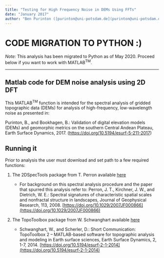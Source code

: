 ```yaml
---
title: "Testing for High Frequency Noise in DEMs Using FFTs"
date: "January 2017"
author: "Ben Purinton ([purinton@uni-potsdam.de](purinton@uni-potsdam.de))"
---
```


# CODE MIGRATION TO PYTHON :)

_Note:_ This analysis has been migrated to Python as of May 2020. Proceed below if you want to work with MATLAB<sup>TM</sup>.

___

## Matlab code for DEM noise analysis using 2D DFT

This MATLAB<sup>TM</sup> function is intended for the spectral analysis of gridded topographic data (DEMs) for analysis of high-frequency, low-wavelength noise as presented in:

Purinton, B., and Bookhagen, B.: Validation of digital elevation models (DEMs) and geomorphic metrics on the southern Central Andean Plateau, Earth Surface Dynamics, 2017.
(https://doi.org/10.5194/esurf-5-211-2017)

## Running it

Prior to analysis the user must download and set path to a few required functions:

1. The 2DSpecTools package from T. Perron available [here](http://web.mit.edu/perron/www/downloads.html)
    * For background on this spectral analysis procedure and the paper that spurred this analysis refer to: Perron, J. T., Kirchner, J. W., and Dietrich, W. E.: Spectral signatures of characteristic spatial scales and nonfractal structure in landscapes, Journal of Geophysical Research, 113, 2008. [https://doi.org/10.1029/2007JF000866](https://doi.org/10.1029/2007JF000866)

2. The TopoToolbox package from W. Schwanghart available [here](https://github.com/csdms-contrib/topotoolbox)
    * Schwanghart, W., and Scherler, D.: Short Communication: TopoToolbox 2 – MATLAB-based software for topographic analysis and modeling in Earth surface sciences, Earth Surface Dynamics, 2, 1-7, 2014. [https://doi.org/10.5194/esurf-2-1-2014](https://doi.org/10.5194/esurf-2-1-2014)


